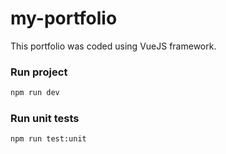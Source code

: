 # my-portfolio

This portfolio was coded using VueJS framework.

### Run project
```sh
npm run dev
```

### Run unit tests
```sh
npm run test:unit
```